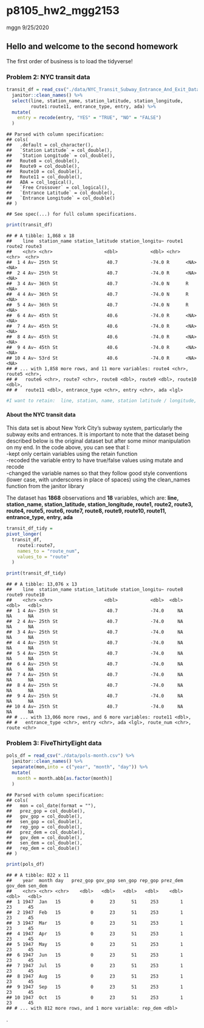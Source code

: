p8105\_hw2\_mgg2153
================
mggn
9/25/2020

## Hello and welcome to the second homework

The first order of business is to load the tidyverse\!

### Problem 2: NYC transit data

``` r
transit_df = read_csv("./data/NYC_Transit_Subway_Entrance_And_Exit_Data.csv") %>%
  janitor::clean_names() %>%
  select(line, station_name, station_latitude, station_longitude, 
         route1:route11, entrance_type, entry, ada) %>%
  mutate(
    entry = recode(entry, "YES" = "TRUE", "NO" = "FALSE")
  )
```

    ## Parsed with column specification:
    ## cols(
    ##   .default = col_character(),
    ##   `Station Latitude` = col_double(),
    ##   `Station Longitude` = col_double(),
    ##   Route8 = col_double(),
    ##   Route9 = col_double(),
    ##   Route10 = col_double(),
    ##   Route11 = col_double(),
    ##   ADA = col_logical(),
    ##   `Free Crossover` = col_logical(),
    ##   `Entrance Latitude` = col_double(),
    ##   `Entrance Longitude` = col_double()
    ## )

    ## See spec(...) for full column specifications.

``` r
print(transit_df)
```

    ## # A tibble: 1,868 x 18
    ##    line  station_name station_latitude station_longitu~ route1 route2 route3
    ##    <chr> <chr>                   <dbl>            <dbl> <chr>  <chr>  <chr> 
    ##  1 4 Av~ 25th St                  40.7            -74.0 R      <NA>   <NA>  
    ##  2 4 Av~ 25th St                  40.7            -74.0 R      <NA>   <NA>  
    ##  3 4 Av~ 36th St                  40.7            -74.0 N      R      <NA>  
    ##  4 4 Av~ 36th St                  40.7            -74.0 N      R      <NA>  
    ##  5 4 Av~ 36th St                  40.7            -74.0 N      R      <NA>  
    ##  6 4 Av~ 45th St                  40.6            -74.0 R      <NA>   <NA>  
    ##  7 4 Av~ 45th St                  40.6            -74.0 R      <NA>   <NA>  
    ##  8 4 Av~ 45th St                  40.6            -74.0 R      <NA>   <NA>  
    ##  9 4 Av~ 45th St                  40.6            -74.0 R      <NA>   <NA>  
    ## 10 4 Av~ 53rd St                  40.6            -74.0 R      <NA>   <NA>  
    ## # ... with 1,858 more rows, and 11 more variables: route4 <chr>, route5 <chr>,
    ## #   route6 <chr>, route7 <chr>, route8 <dbl>, route9 <dbl>, route10 <dbl>,
    ## #   route11 <dbl>, entrance_type <chr>, entry <chr>, ada <lgl>

``` r
#I want to retain:  line, station, name, station latitude / longitude, routes served, entry, vending, entrance type, and ADA compliance
```

#### About the NYC transit data

This data set is about New York City’s subway system, particularly the
subway exits and entrances. It is important to note that the dataset
being described below is the original dataset but after some minor
manipulation on my end. In the code above, you can see that I:  
\-kept only certain variables using the retain function  
\-recoded the variable entry to have true/false values using mutate and
recode  
\-changed the variable names so that they follow good style conventions
(lower case, with underscores in place of spaces) using the clean\_names
function from the janitor library

The dataset has **1868** observations and **18** variables, which are:
**line, station\_name, station\_latitude, station\_longitude, route1,
route2, route3, route4, route5, route6, route7, route8, route9, route10,
route11, entrance\_type, entry, ada**

``` r
transit_df_tidy =
pivot_longer(
  transit_df,
    route1:route7,
    names_to = "route_num",
    values_to = "route"
  )

print(transit_df_tidy)
```

    ## # A tibble: 13,076 x 13
    ##    line  station_name station_latitude station_longitu~ route8 route9 route10
    ##    <chr> <chr>                   <dbl>            <dbl>  <dbl>  <dbl>   <dbl>
    ##  1 4 Av~ 25th St                  40.7            -74.0     NA     NA      NA
    ##  2 4 Av~ 25th St                  40.7            -74.0     NA     NA      NA
    ##  3 4 Av~ 25th St                  40.7            -74.0     NA     NA      NA
    ##  4 4 Av~ 25th St                  40.7            -74.0     NA     NA      NA
    ##  5 4 Av~ 25th St                  40.7            -74.0     NA     NA      NA
    ##  6 4 Av~ 25th St                  40.7            -74.0     NA     NA      NA
    ##  7 4 Av~ 25th St                  40.7            -74.0     NA     NA      NA
    ##  8 4 Av~ 25th St                  40.7            -74.0     NA     NA      NA
    ##  9 4 Av~ 25th St                  40.7            -74.0     NA     NA      NA
    ## 10 4 Av~ 25th St                  40.7            -74.0     NA     NA      NA
    ## # ... with 13,066 more rows, and 6 more variables: route11 <dbl>,
    ## #   entrance_type <chr>, entry <chr>, ada <lgl>, route_num <chr>, route <chr>

### Problem 3: FiveThirtyEight data

``` r
pols_df = read_csv("./data/pols-month.csv") %>%
  janitor::clean_names() %>%
  separate(mon,into = c("year", "month", "day")) %>%
  mutate(
    month = month.abb[as.factor(month)]
  ) 
```

    ## Parsed with column specification:
    ## cols(
    ##   mon = col_date(format = ""),
    ##   prez_gop = col_double(),
    ##   gov_gop = col_double(),
    ##   sen_gop = col_double(),
    ##   rep_gop = col_double(),
    ##   prez_dem = col_double(),
    ##   gov_dem = col_double(),
    ##   sen_dem = col_double(),
    ##   rep_dem = col_double()
    ## )

``` r
print(pols_df)
```

    ## # A tibble: 822 x 11
    ##    year  month day   prez_gop gov_gop sen_gop rep_gop prez_dem gov_dem sen_dem
    ##    <chr> <chr> <chr>    <dbl>   <dbl>   <dbl>   <dbl>    <dbl>   <dbl>   <dbl>
    ##  1 1947  Jan   15           0      23      51     253        1      23      45
    ##  2 1947  Feb   15           0      23      51     253        1      23      45
    ##  3 1947  Mar   15           0      23      51     253        1      23      45
    ##  4 1947  Apr   15           0      23      51     253        1      23      45
    ##  5 1947  May   15           0      23      51     253        1      23      45
    ##  6 1947  Jun   15           0      23      51     253        1      23      45
    ##  7 1947  Jul   15           0      23      51     253        1      23      45
    ##  8 1947  Aug   15           0      23      51     253        1      23      45
    ##  9 1947  Sep   15           0      23      51     253        1      23      45
    ## 10 1947  Oct   15           0      23      51     253        1      23      45
    ## # ... with 812 more rows, and 1 more variable: rep_dem <dbl>

.
